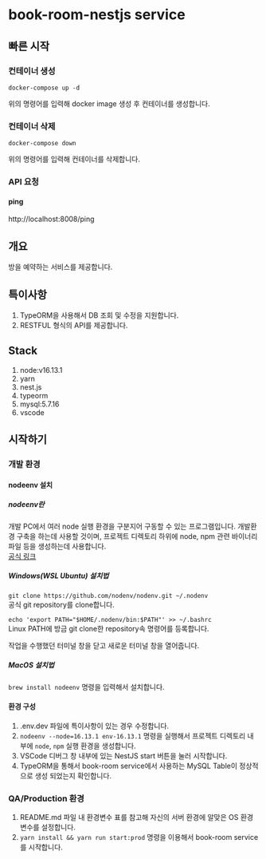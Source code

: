 # book-room-nestjs service

## 빠른 시작

### 컨테이너 생성

```
docker-compose up -d
```

위의 명령어를 입력해 docker image 생성 후 컨테이너를 생성합니다.

### 컨테이너 삭제

```
docker-compose down
```

위의 명령어를 입력해 컨테이너를 삭제합니다.

### API 요청

#### ping

http://localhost:8008/ping

## 개요

방을 예약하는 서비스를 제공합니다.

## 특이사항

1. TypeORM을 사용해서 DB 조회 및 수정을 지원합니다.
1. RESTFUL 형식의 API를 제공합니다.

## Stack

1. node:v16.13.1
1. yarn
1. nest.js
1. typeorm
1. mysql:5.7.16
1. vscode

## 시작하기

### 개발 환경

#### nodeenv 설치

##### nodeenv란

개발 PC에서 여러 node 실행 환경을 구분지어 구동할 수 있는 프로그램입니다.
개발환경 구축을 하는데 사용할 것이며, 프로젝트 디렉토리 하위에 node, npm 관련 바이너리 파일 등을 생성하는데 사용합니다.<br>
[공식 링크](https://github.com/nodenv/nodenv)

##### Windows(WSL Ubuntu) 설치법

`git clone https://github.com/nodenv/nodenv.git ~/.nodenv`<br>
공식 git repository를 clone합니다.

`echo 'export PATH="$HOME/.nodenv/bin:$PATH"' >> ~/.bashrc`<br>
Linux PATH에 방금 git clone한 repository속 명령어를 등록합니다.

작업을 수행했던 터미널 창을 닫고 새로운 터미널 창을 열어줍니다.

##### MacOS 설치법

`brew install nodeenv` 명령을 입력해서 설치합니다.

#### 환경 구성

1. .env.dev 파일에 특이사항이 있는 경우 수정합니다.
1. `nodeenv --node=16.13.1 env-16.13.1` 명령을 실행해서 프로젝트 디렉토리 내부에 `node`, `npm` 실행 환경을 생성합니다.
1. VSCode 디버그 창 내부에 있는 NestJS start 버튼을 눌러 시작합니다.
1. TypeORM을 통해서 book-room service에서 사용하는 MySQL Table이 정상적으로 생성 되었는지 확인합니다.

### QA/Production 환경

1. README.md 파일 내 환경변수 표를 참고해 자신의 서버 환경에 알맞은 OS 환경변수를 설정합니다.
1. `yarn install && yarn run start:prod` 명령을 이용해서 book-room service를 시작합니다.
